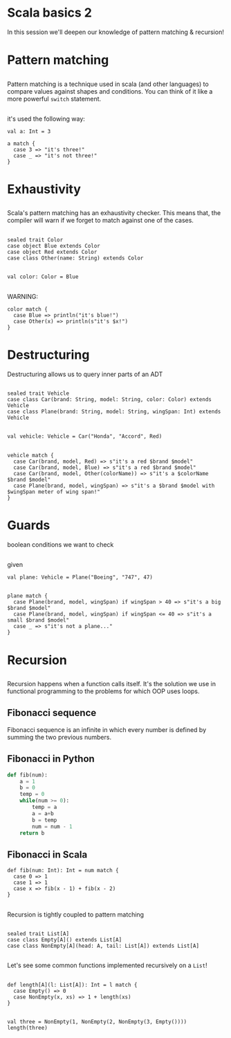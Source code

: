 # Scala basics 2

In this session we'll deepen our knowledge of pattern matching &
recursion!

# Pattern matching

##

Pattern matching is a technique used in scala (and other languages) to
compare values against shapes and conditions.  You can think of it
like a more powerful `switch` statement.

##

it's used the following way:

```tut:silent
val a: Int = 3

a match {
  case 3 => "it's three!"
  case _ => "it's not three!"
}
```

# Exhaustivity

##

Scala's pattern matching has an exhaustivity checker.  This means
that, the compiler will warn if we forget to match against one of the
cases.

##

```tut:silent
sealed trait Color
case object Blue extends Color
case object Red extends Color
case class Other(name: String) extends Color
```

##

```tut:silent
val color: Color = Blue
```

##

WARNING:

```tut
color match {
  case Blue => println("it's blue!")
  case Other(x) => println(s"it's $x!")
}
```

# Destructuring

Destructuring allows us to query inner parts of an ADT

##

```tut:silent
sealed trait Vehicle
case class Car(brand: String, model: String, color: Color) extends Vehicle
case class Plane(brand: String, model: String, wingSpan: Int) extends Vehicle
```

##

```tut:silent
val vehicle: Vehicle = Car("Honda", "Accord", Red)
```

##

```tut
vehicle match {
  case Car(brand, model, Red) => s"it's a red $brand $model"
  case Car(brand, model, Blue) => s"it's a red $brand $model"
  case Car(brand, model, Other(colorName)) => s"it's a $colorName $brand $model"
  case Plane(brand, model, wingSpan) => s"it's a $brand $model with $wingSpan meter of wing span!"
}
```

# Guards

boolean conditions we want to check

##

given

```tut:silent
val plane: Vehicle = Plane("Boeing", "747", 47)
```

##

```tut
plane match {
  case Plane(brand, model, wingSpan) if wingSpan > 40 => s"it's a big $brand $model"
  case Plane(brand, model, wingSpan) if wingSpan <= 40 => s"it's a small $brand $model"
  case _ => s"it's not a plane..."
}
```

# Recursion

##

Recursion happens when a function calls itself.  It's the solution we
use in functional programming to the problems for which OOP uses
loops.

## Fibonacci sequence

Fibonacci sequence is an infinite in which every number is defined by
summing the two previous numbers.

## Fibonacci in Python

```python
def fib(num):
    a = 1
    b = 0
    temp = 0
    while(num >= 0):
        temp = a
        a = a+b
        b = temp
        num = num - 1
    return b
```

## Fibonacci in Scala

```tut:silent
def fib(num: Int): Int = num match {
  case 0 => 1
  case 1 => 1
  case x => fib(x - 1) + fib(x - 2)
}
```

##

Recursion is tightly coupled to pattern matching

##

```tut:silent
sealed trait List[A]
case class Empty[A]() extends List[A]
case class NonEmpty[A](head: A, tail: List[A]) extends List[A]
```

##

Let's see some common functions implemented recursively on a `List`!

##

```tut:silent
def length[A](l: List[A]): Int = l match {
  case Empty() => 0
  case NonEmpty(x, xs) => 1 + length(xs)
}
```

##

```tut
val three = NonEmpty(1, NonEmpty(2, NonEmpty(3, Empty())))
length(three)
```
